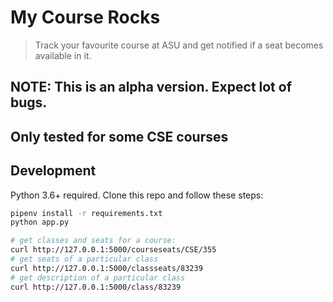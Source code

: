 # My Course Rocks

> Track your favourite course at ASU and get notified if a seat becomes available in it.

## NOTE: This is an alpha version. Expect lot of bugs.
## Only tested for some CSE courses

## Development
Python 3.6+ required. Clone this repo and follow these steps:
```sh
pipenv install -r requirements.txt
python app.py

# get classes and seats for a course:
curl http://127.0.0.1:5000/courseseats/CSE/355
# get seats of a particular class
curl http://127.0.0.1:5000/classseats/83239
# get description of a particular class
curl http://127.0.0.1:5000/class/83239
```